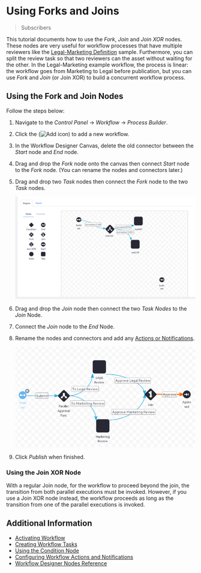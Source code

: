 # Using Forks and Joins

> Subscribers

This tutorial documents how to use the _Fork_, _Join_ and _Join XOR_ nodes. These nodes are very useful for workflow processes that have multiple reviewers like the [Legal-Marketing Definition](../workflow-designer-overview/workflow-processes/legal-marketing-definition.xml) sample. Furthermore, you can split the review task so that two reviewers can the asset without waiting for the other. In the Legal-Marketing example workflow, the process is linear: the workflow goes from Marketing to Legal before publication, but you can use _Fork_ and _Join_ (or Join XOR) to build a concurrent workflow process.

## Using the Fork and Join Nodes

Follow the steps below:

1. Navigate to the _Control Panel_ &rarr; _Workflow_ &rarr; _Process Builder_.
1. Click the (![Add icon](../../../../images/icon-add.png)) to add a new workflow.
1. In the Workflow Designer Canvas, delete the old connector between the _Start_ node and _End_ node.
1. Drag and drop the _Fork_ node onto the canvas then connect _Start_ node to the _Fork_ node. (You can rename the nodes and connectors later.)
1. Drag and drop two _Task_ nodes then connect the _Fork_ node to the two _Task_ nodes.

    ![Add the Fork and then the Task nodes.](./using-forks-and-joins/images/04.png)

1. Drag and drop the _Join_ node then connect the two _Task Nodes_ to the _Join_ Node.
1. Connect the _Join_ node to the _End_ Node.
1. Rename the nodes and connectors and add any [Actions or Notifications](./configuring-workflow-actions-and-notifications.md).

    ![Publish the workflow when finished.](./using-forks-and-joins/images/01.png)

1. Click _Publish_ when finished.

### Using the Join XOR Node

With a regular Join node, for the workflow to proceed beyond the join, the transition from both parallel executions must be invoked. However, if you use a Join XOR node instead, the workflow proceeds as long as the transition from one of the parallel executions is invoked.

## Additional Information

* [Activating Workflow](../activating-workflow.md)
* [Creating Workflow Tasks](./creating-workflow-tasks.md)
* [Using the Condition Node](./using-the-condition-node.md)
* [Configuring Workflow Actions and Notifications](./configuring-workflow-actions-and-notifications.md)
* [Workflow Designer Nodes Reference](./workflow-designer-nodes-reference.md)
